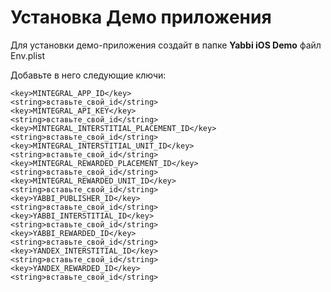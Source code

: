 # Установка Демо приложения

Для установки демо-приложения создайт в папке **Yabbi iOS Demo** файл Env.plist

Добавьте в него следующие ключи:

```plist
<key>MINTEGRAL_APP_ID</key>
<string>вставьте_свой_id</string>
<key>MINTEGRAL_API_KEY</key>
<string>вставьте_свой_id</string>
<key>MINTEGRAL_INTERSTITIAL_PLACEMENT_ID</key>
<string>вставьте_свой_id</string>
<key>MINTEGRAL_INTERSTITIAL_UNIT_ID</key>
<string>вставьте_свой_id</string>
<key>MINTEGRAL_REWARDED_PLACEMENT_ID</key>
<string>вставьте_свой_id</string>
<key>MINTEGRAL_REWARDED_UNIT_ID</key>
<string>вставьте_свой_id</string>
<key>YABBI_PUBLISHER_ID</key>
<string>вставьте_свой_id</string>
<key>YABBI_INTERSTITIAL_ID</key>
<string>вставьте_свой_id</string>
<key>YABBI_REWARDED_ID</key>
<string>вставьте_свой_id</string>
<key>YANDEX_INTERSTITIAL_ID</key>
<string>вставьте_свой_id</string>
<key>YANDEX_REWARDED_ID</key>
<string>вставьте_свой_id</string>
```